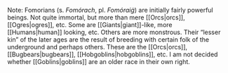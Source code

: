 Note: Fomorians (s. _Fomórach_, pl. _Fomóraiġ_) are initially fairly powerful beings. Not quite immortal, but more than mere [[Orcs|orcs]], [[Ogres|ogres]], etc. Some are [[Giants|giant]]-like, more [[Humans|human]] looking, etc. Others are more monstrous. Their “lesser kin” of the later ages are the result of breeding with certain folk of the underground and perhaps others. These are the [[Orcs|orcs]], [[Bugbears|bugbears]], [[Hobgoblins|hobgoblins]], etc. I am not decided whether [[Goblins|goblins]] are an older race in their own right.